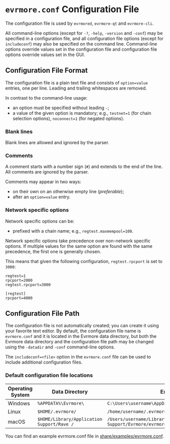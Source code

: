 # `evrmore.conf` Configuration File

The configuration file is used by `evrmored`, `evrmore-qt` and `evrmore-cli`.

All command-line options (except for `-?`, `-help`, `-version` and `-conf`) may be specified in a configuration file, and all configuration file options (except for `includeconf`) may also be specified on the command line. Command-line options override values set in the configuration file and configuration file options override values set in the GUI.

## Configuration File Format

The configuration file is a plain text file and consists of `option=value` entries, one per line. Leading and trailing whitespaces are removed.

In contrast to the command-line usage:
- an option must be specified without leading `-`;
- a value of the given option is mandatory; e.g., `testnet=1` (for chain selection options), `noconnect=1` (for negated options).

### Blank lines

Blank lines are allowed and ignored by the parser.

### Comments

A comment starts with a number sign (`#`) and extends to the end of the line. All comments are ignored by the parser.

Comments may appear in two ways:
- on their own on an otherwise empty line (_preferable_);
- after an `option=value` entry.

### Network specific options

Network specific options can be:
- prefixed with a chain name; e.g., `regtest.maxmempool=100`.

Network specific options take precedence over non-network specific options.
If multiple values for the same option are found with the same precedence, the
first one is generally chosen.

This means that given the following configuration, `regtest.rpcport` is set to `3000`:

```
regtest=1
rpcport=2000
regtest.rpcport=3000

[regtest]
rpcport=4000
```

## Configuration File Path

The configuration file is not automatically created; you can create it using your favorite text editor. By default, the configuration file name is `evrmore.conf` and it is located in the Evrmore data directory, but both the Evrmore data directory and the configuration file path may be changed using the `-datadir` and `-conf` command-line options.

The `includeconf=<file>` option in the `evrmore.conf` file can be used to include additional configuration files.

### Default configuration file locations

Operating System | Data Directory | Example Path
-- | -- | --
Windows | `%APPDATA%\Evrmore\` | `C:\Users\username\AppData\Roaming\Evrmore\evrmore.conf`
Linux | `$HOME/.evrmore/` | `/home/username/.evrmore/evrmore.conf`
macOS | `$HOME/Library/Application Support/Rave /` | `/Users/username/Library/Application Support/Evrmore/evrmore.conf`

You can find an example evrmore.conf file in [share/examples/evrmore.conf](../share/examples/evrmore.conf).
